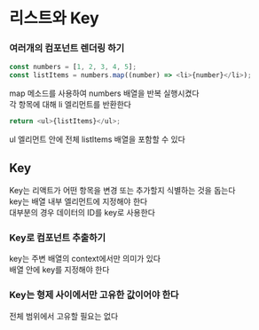 # 리스트와 Key

### 여러개의 컴포넌트 렌더링 하기

```js
const numbers = [1, 2, 3, 4, 5];
const listItems = numbers.map((number) => <li>{number}</li>);
```

map 메소드를 사용하여 numbers 배열을 반복 실행시켰다  
각 항목에 대해 li 엘리먼트를 반환한다

```js
return <ul>{listItems}</ul>;
```

ul 엘리먼트 안에 전체 listItems 배열을 포함할 수 있다

## Key

Key는 리액트가 어떤 항목을 변경 또는 추가할지 식별하는 것을 돕는다  
key는 배열 내부 엘리먼트에 지정해야 한다  
대부분의 경우 데이터의 ID를 key로 사용한다

### Key로 컴포넌트 추출하기

key는 주변 배열의 context에서만 의미가 있다  
배열 안에 key를 지정해야 한다

### Key는 형제 사이에서만 고유한 값이어야 한다

전체 범위에서 고유할 필요는 없다
